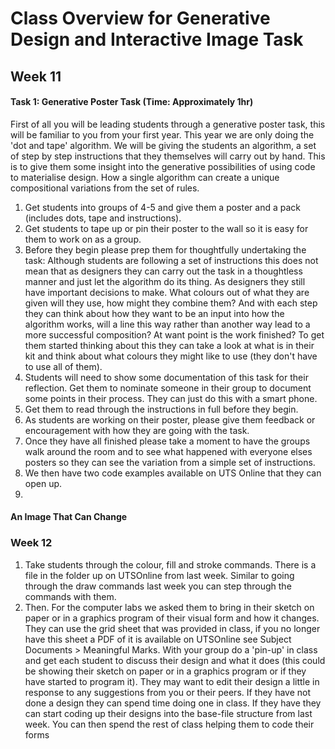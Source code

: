 # Class Overview for Generative Design and Interactive Image Task

## Week 11
#### Task 1: Generative Poster Task (Time: Approximately 1hr)
First of all you will be leading students through a generative poster task, this will be familiar to you from your first year. This year we are only doing the 'dot and tape' algorithm. We will be giving the students an algorithm, a set of step by step instructions that they themselves will carry out by hand. This is to give them some insight into the generative possibilities of using code to materialise design. How a single algorithm can create a unique compositional variations from the set of rules.

1. Get students into groups of 4-5 and give them a poster and a pack (includes dots, tape and instructions).
1. Get students to tape up or pin their poster to the wall so it is easy for them to work on as a group.
1. Before they begin please prep them for thoughtfully undertaking the task: Although students are following a set of instructions this does not mean that as designers they can carry out the task in a thoughtless manner and just let the algorithm do its thing. As designers they still have important decisions to make. What colours out of what they are given will they use, how might they combine them? And with each step they can think about how they want to be an input into how the algorithm works, will a line this way rather than another way lead to a more successful composition? At want point is the work finished? To get them started thinking about this they can take a look at what is in their kit and think about what colours they might like to use (they don't have to use all of them).
1. Students will need to show some documentation of this task for their reflection. Get them to nominate someone in their group to document some points in their process. They can just do this with a smart phone.
1. Get them to read through the instructions in full before they begin. 
1. As students are working on their poster, please give them feedback or encouragement with how they are going with the task.
1. Once they have all finished please take a moment to have the groups walk around the room and to see what happened with everyone elses posters so they can see the variation from a simple set of instructions.
1. We then have two code examples available on UTS Online that they can open up.
1. 

#### An Image That Can Change





### Week 12
1. Take students through the colour, fill and stroke commands. There is a file in the folder up on UTSOnline from last week. Similar to going through the draw commands last week you can step through the commands with them.
1. Then. For the computer labs we asked them to bring in their  sketch on paper or in a graphics program of their visual form and how it changes. They can use the grid sheet that was provided in class, if you no longer have this sheet a PDF of it is available on UTSOnline see Subject Documents > Meaningful Marks. 
With your group do a 'pin-up' in class and get each student to discuss their design and what it does (this could be showing their sketch on paper or in a graphics program or if they have started to program it). They may want to edit their design a little in response to any suggestions from you or their peers. 
If they have not done a design they can spend time doing one in class. If they have they can start coding up their designs into the base-file structure from last week.
You can then spend the rest of class helping them to code their forms
